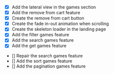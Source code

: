- [x] Add the lateral view in the games section
- [x] Add the remove from cart feature
- [x] Create the remove from cart button
- [x] Create the fade in-out animation when scrolling
- [x] Create the skeleton loader in the landing page
- [x] Add the filter games feature
- [x] Add the search games feature
- [x] Add the get games feature
- [] Repair the search games feature
- [] Add the sort games feature
- [] Add the pagination games feature
